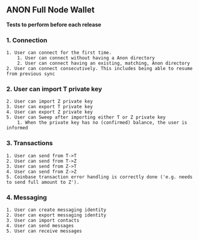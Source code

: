 ## ANON Full Node Wallet

**Tests to perform before each release**

### 1. Connection
	1. User can connect for the first time.
		1. User can connect without having a Anon directory
		2. User can connect having an existing, matching, Anon directory
	2. User can connect consecutively. This includes being able to resume from previous sync

### 2. User can import T private key
	2. User can import Z private key
	3. User can export T private key
	4. User can export Z private key
	5. User can Sweep after importing either T or Z private key
		1. When the private key has no (confirmed) balance, the user is informed

### 3. Transactions
	1. User can send from T->T
	2. User can send from T->Z
	3. User can send from Z->T
	4. User can send from Z->Z
	5. Coinbase transaction error handling is correctly done ('e.g. needs to send full amount to Z').

### 4. Messaging
	1. User can create messaging identity
	2. User can export messaging identity
	3. User can import contacts
	4. User can send messages
	5. User can receive messages